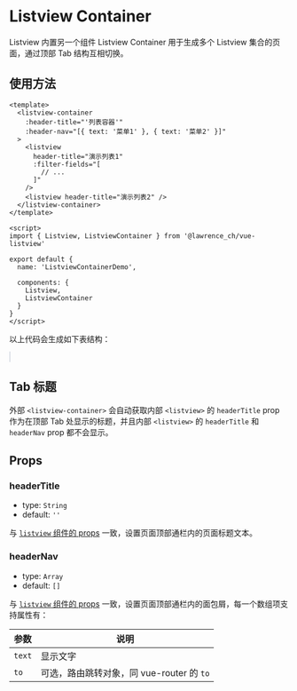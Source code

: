 # Listview Container

Listview 内置另一个组件 Listview Container 用于生成多个 Listview 集合的页面，通过顶部 Tab 结构互相切换。

## 使用方法

```vue
<template>
  <listview-container
    :header-title="'列表容器'"
    :header-nav="[{ text: '菜单1' }, { text: '菜单2' }]"
  >
    <listview
      header-title="演示列表1"
      :filter-fields="[
        // ...
      ]"
    />
    <listview header-title="演示列表2" />
  </listview-container>
</template>

<script>
import { Listview, ListviewContainer } from '@lawrence_ch/vue-listview'

export default {
  name: 'ListviewContainerDemo',

  components: {
    Listview,
    ListviewContainer
  }
}
</script>
```

以上代码会生成如下表结构：

<!-- markdownlint-disable MD033 -->
<client-only>
  <listview-container-demo style="border:1px solid #DADEE5" />
</client-only>
<!-- markdownlint-enable MD033 -->

## Tab 标题

外部 `<listview-container>` 会自动获取内部 `<listview>` 的 `headerTitle` prop 作为在顶部 Tab 处显示的标题，并且内部 `<listview>` 的 `headerTitle` 和 `headerNav` prop 都不会显示。

## Props

### headerTitle

- type: `String`
- default: `''`

与 [`listview` 组件的 props](props.md#headertitle) 一致，设置页面顶部通栏内的页面标题文本。

### headerNav

- type: `Array`
- default: `[]`

与 [`listview` 组件的 props](props.md#headernav) 一致，设置页面顶部通栏内的面包屑，每一个数组项支持属性有：

| 参数   | 说明                                      |
| ------ | ----------------------------------------- |
| `text` | 显示文字                                  |
| `to`   | 可选，路由跳转对象，同 vue-router 的 `to` |
